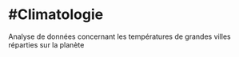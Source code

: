 # #Climatologie
Analyse de données concernant les températures de grandes villes réparties sur la planète



